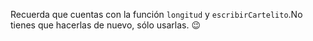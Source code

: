 Recuerda que cuentas con la función `longitud` y  `escribirCartelito`.No tienes que hacerlas de nuevo, sólo usarlas. :wink: